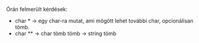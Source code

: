Órán felmerült kérdések:

- char * -> egy char-ra mutat, ami mögött lehet további char, opcionálisan tömb.
- char ** -> char tömb tömb -> string tömb